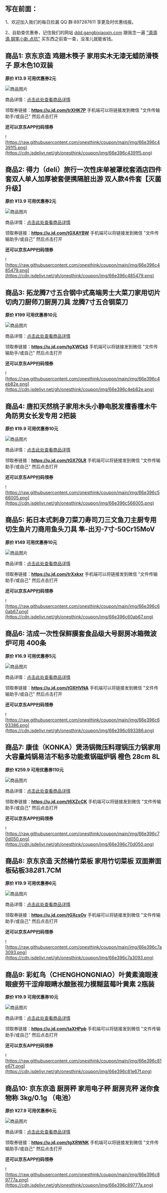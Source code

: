 ## 写在前面：

1、欢迎加入我们的每日捡漏 QQ 群:897287611 享更及时优惠线报。

2、自助查优惠券，记住我们的网站 [ddd.gangbixiaoxin.com](https://ddd.gangbixiaoxin.com) 跟我念一遍 ["滴滴滴.钢笔小新.点抗"](https://ddd.gangbixiaoxin.com) 买东西之前查一查，没准儿就能省钱。

## 商品1: 京东京造 鸡翅木筷子 家用实木无漆无蜡防滑筷子 原木色10双装

**原价 ¥13.9 可用优惠券2元**

![商品图片](http://img14.360buyimg.com/n1/jfs/t1/57800/31/26215/120953/66b33adbF2b510a61/94f42835b2f404b1.jpg)

商品详情：[点击此处查看商品详情](https://union-click.jd.com/jdc?e=1003156031&amp;p=JF8BAaYJK1olXwIBUV9dDkIVBl8IGloUXgYCU1lbCkwnRzBQRQQlBENHFRxWFlVMWzBeTA9KQl1XSwwDVFVPRjtUBAJQAVsMFgQZBBVQYhx-cixOLQdDNVgICjNUZT1gGA5TBmgAFxsPTxZAfzddE1JFJXNGHAZKSEdjeh9tbChAGnJ7PDkpQSBJexpsfzlMXAR1DFYvahFrRwxDYwh3FGZJIjxVcS9kf21rU1JFP1x1FD5fXiJsYAxWbyJhP3JbHRkrfDxKVhZJWjtNGG1gHS4WcDJjYRtrGwRhJGJnIAcuX3toXS4IZARhPWZUCB40ahlxeiwLXz11UQoyVW5eCUsQCmkPHVIQbTYCVG4LZksWAm4JE1wSXAUyVW5dDkgQA2cIGF0TXwYFZF5VD3vArtfdkerA1b_WytaKsezCitPchdMlbTYBZF5cCUkXB2gJGVslbQYBZF1tViUWUGkKG14SWWheVF9dSQ5fVwENHVgVXwQLZFxcCUkVM184RRx0LnBrIwUtCQp2BToKYxhzD24BARgGZklURj1PRgxpBVMKXQ4lfQ9fW18IKw)

领取券链接：**https://u.jd.com/trXHK7P** 手机端可以将链接发到微信 "文件传输助手/或自己" 然后点击打开

**还可以京东APP扫码领券**

![https://raw.githubusercontent.com/onesthink/coupon/main/img/66e396c4391f5.png](https://cdn.jsdelivr.net/gh/onesthink/coupon/img/66e396c4391f5.png)

## 商品2: 得力（deli）旅行一次性床单被罩枕套酒店四件套双人单人加厚被套便携隔脏出游 双人款4件套【灭菌升级】

**原价 ¥13.9 可用优惠券2元**

![商品图片](http://img14.360buyimg.com/n1/jfs/t1/133129/13/41427/80081/66441538F5c6c544f/25d6d5548674ec72.jpg)

商品详情：[点击此处查看商品详情](https://union-click.jd.com/jdc?e=1003156031&amp;p=JF8BAdcJK1olXwIBU1peCUMXCl8IGlsUXgUBVlpbD0oUA19MRANLAjZbERscSkAJHTRQRA1CCVkdDwtCWhVLHTdNTwcKBENeCVAfUg8bfTBMZxBGBW1lIiwZDDdBYW9afSJnClNUOlw-bS1IYzt2Y15uIVVCD1ktU1xXDxtxazliLlNAIFwhbj9efCt8GS9NOWUDEj4VVTx1ShdOby5lO2FYPBcqakpwYW50Wy1nB2NgHV8bazl_Yxt7cAxhJG5kIz0ISTxIfw9zfCcTOE5hIjkCViNFZRNrbD9-GGV7Aj4kbCMSdxZscjt2KQ5iJiI9fy9CQg9xeCxiOVNBNCcLWyhfYCh8cgl8KU95Fyk0aCxsY3sKbk8XKDZED1gqWAJIVAwKX1xOBm1gEV5ZFgtRD2M4GmsWXAYFXVhaDkISM18IG2tUMwUDVFdeOEonA2kLHFsdXQUEXVheDHsXC2g4zPatiIyzgdbk3NWf1NavztKpiZiKZG5tC3sXAm4KG18SXAQCZG5dC3sUMzFmGggcWlIFU1czVEsWAy5PGwJ7WAEEU1hVDnsVAm4KGWslbXhdECIWWxN8ZBl6X19pC2QCBjgkehxCVQEKeD5zAmZWKiZYczdEQzQPawAlXTY)

领取券链接：**https://u.jd.com/tGXAYBW** 手机端可以将链接发到微信 "文件传输助手/或自己" 然后点击打开

**还可以京东APP扫码领券**

![https://raw.githubusercontent.com/onesthink/coupon/main/img/66e396c485479.png](https://cdn.jsdelivr.net/gh/onesthink/coupon/img/66e396c485479.png)

## 商品3: 拓龙腾7寸五合钢中式高端男士大菜刀家用切片切肉刀厨师刀厨房刀具 龙腾7寸五合钢菜刀

**原价 ¥199 可用优惠券10元**

![商品图片](http://img14.360buyimg.com/n1/jfs/t1/241444/31/9443/125810/66c594f2F692bc351/a8dbae202bc4e6a1.jpg)

商品详情：[点击此处查看商品详情](https://union-click.jd.com/jdc?e=1003156031&amp;p=JF8BAdAJK1olXwIBVlxYCk4QA18IGlocXgEEV1pdC0sVAF9MRANLAjZbERscSkAJHTRQRA1CCVkdDwtCWhVLHTdNTwcKBENeCVAfUg8bUDNKeRlnOnUFIT0fSTZHXTlKRSlRB01YOlxeDhVLRGZNfFtvWG9gMAg0ClxXDxtxaz5sLlNcIwElbjx0Vih8RCNNOWVQEio_VTx1AhtObz5lDWFbIBcqaktuYSZOWyxnAHZgHV8bfwNocRZ7ZAxhJG5iLT1dTTxIYz9zfCcTOE5hIjkCViNFZRB-ewJpVHJgNDo9ayxSY21eci9mGw5iLQg9a0poRxlqfwt1BH1dIzwiejx1YDN_Yjt2KmVLFik0eBMneg1NW11tP3hnDzg8cUxOdyoIZxwdGwoOZF9tC0oXBGYOHF0cWDYyVF5tSSUXC2YJGlIlXDYCUl1aCEMXAGYJE10RbQYKU26KpfPCid7dk-LBw47V7fmIgffDnec4K2sWbQYDVVxdDEwWAW84K1sWbQUyCjBcW00VAjxfHjVJXQcCFRgfACUSBWgKG1wTbQQDVVxfOHsnUDNKeRlnOnUFIT0fSTZHXTlKRSlRB01YOlxeDhVLRGZNfFtvWG9gMAg0CnsXMw)

领取券链接：**https://u.jd.com/tgXWCkS** 手机端可以将链接发到微信 "文件传输助手/或自己" 然后点击打开

**还可以京东APP扫码领券**

![https://raw.githubusercontent.com/onesthink/coupon/main/img/66e396c4eb82e.png](https://cdn.jsdelivr.net/gh/onesthink/coupon/img/66e396c4eb82e.png)

## 商品4: 唐扣天然桃子家用木头小静电脱发檀香檀木牛角防男女长发专用 2把装

**原价 ¥19.9 可用优惠券10元**

![商品图片](http://img14.360buyimg.com/n1/jfs/t1/229595/5/23652/113394/66d92c2aFac0c37bb/844fb3d25e262517.jpg)

商品详情：[点击此处查看商品详情](https://union-click.jd.com/jdc?e=1003156031&amp;p=JF8BAdoJK1olXg4GVlxZAE8RBl8IGlodWA8BXVpbAU0XAl9MRANLAjZbERscSkAJHTRQRA1CCVkdDwtCWhVLHTdNTwcKBENeCVAfUg8bXDVXYyloVUFeEQECWi9tQxlzUBoUAV14OlwWQQBNezR8RBhpW25kXF0DXFxXDxtxaz5sPnFeIFwLbj9eAy58YitNOWVmEio_VTt1Ah9OeC5lPmFYPBc-aktuYSZ0WztnAH9gHS4baElBZBZsaAxhJG5rIC0mSD1ucw1zfCcTOE5hIjkCViNFZRB7eyhAAmYAJy4qQQJJdCdwcjhMOlpiViEvfBIXRA9QYChhFH1eNCchaj9fYCh8cgl1KmVpECgkXihsY3sKbk8XKDZaDhkhTxcVcQpyWyNNHkN3HSQpWwp3D2M4GmsWXAYFXVhaDkISM18IG2tUMwYBVFxfC00WM244G10WWgYKVF1UC0IeBV8IE1wliqu6gdTs3cOu1_GAzOKyiI--gMDVOHsnAF8IGloXXQIFVVxdOHsXAF8LKwV7XFULUwpaDxt5X28JGxpdVQFsUVlUCEkeBl8KGloXXzYyZAEHVzNlfmdPRx5KAlRmLh4rcwBWAjNTYTUXFk9JDiYGfBRUf2lgfVMWA1IyVG4)

领取券链接：**https://u.jd.com/tGX70LR** 手机端可以将链接发到微信 "文件传输助手/或自己" 然后点击打开

**还可以京东APP扫码领券**

![https://raw.githubusercontent.com/onesthink/coupon/main/img/66e396c566005.png](https://cdn.jsdelivr.net/gh/onesthink/coupon/img/66e396c566005.png)

## 商品5: 拓日本式刺身刀菜刀寿司刀三文鱼刀主厨专用切生鱼片刀商用鱼头刀具 隼-出刃-7寸-50Cr15MoV

**原价 ¥149 可用优惠券10元**

![商品图片](http://img14.360buyimg.com/n1/jfs/t1/240668/32/3315/17870/663de6f8F66540dde/7f272499b0b49422.jpg)

商品详情：[点击此处查看商品详情](https://union-click.jd.com/jdc?e=1003156031&amp;p=JF8BAdoJK1olXwIBV1ZbDUMVBV8IGlsUXwUKU19cD0wWAl9MRANLAjZbERscSkAJHTRQRA1CCVkdDwtCWhVLHTdNTwcKBENeCVAfUg8bVip0XQFLHl97KyIhdktkaxxSZx8SBlt5OlwFVjdSYypNSwRwWQUKMTsBblxXDxtxazliLm1AIic1bTxkfDF8citNOWJQEj0vUit1Aj1OeBBlDWFbEhc9ektgYW58WyxdB29gHQwbaBN3ag9RaAxhJG5iLT1dSD1-YwlzfCcTOE5hIjkCViNFZRBxbxJAGGVwND4-QTcfdB1gcixcCEJ0PSI5fyhwQhtxYzJ2FHoHICw5YStlYCh8cg18KU9hCCo0eC9sY3sKbk8XKDYFKSkiTgNWfwx0WyZSK2VhDCQ4SBFnD2M4GmsWXAYFXVhaDkISM18IG2tUMwYDV1dZCUMVM244G10WWgYKVF1UDEgSBF8IE1wliqu6gdTs3cOu1_GAzOKyiI--gMDVOHsnAF8IGloXXQIFVVxdOHsXAF8LKwV7XFUEVl5eXE95X28JGxsUXllsUVheD0gVBF8KGloXXzYyZAsYdA1NXSxRYiRpIXgCJzYuUjdTBDRVYDUXBVh-ET4YTRtIZmsLEz5wAWAyVG4)

领取券链接：**https://u.jd.com/trXxkxr** 手机端可以将链接发到微信 "文件传输助手/或自己" 然后点击打开

**还可以京东APP扫码领券**

![https://raw.githubusercontent.com/onesthink/coupon/main/img/66e396c60ab67.png](https://cdn.jsdelivr.net/gh/onesthink/coupon/img/66e396c60ab67.png)

## 商品6: 洁成一次性保鲜膜套食品级大号厨房冰箱微波炉可用 400条

**原价 ¥16.9 可用优惠券5元**

![商品图片](http://img14.360buyimg.com/n1/jfs/t1/29838/39/21916/77803/66c581d8F3cbb26bd/93588a5aa88df506.jpg)

商品详情：[点击此处查看商品详情](https://union-click.jd.com/jdc?e=1003156031&amp;p=JF8BAdoJK1olXwIBXFZaDkMeBF8IGlsUWwcEUltVDUoUBl9MRANLAjZbERscSkAJHTRQRA1CCVkdDwtCWhVLHTdNTwcKBENeCVAfUg8bUWlIWFJvA2Z5DTUdQRVqdWwMf1hMKG9COlxfDy8Rai1fcz9iP10DCTgfAFxXDxtxazliLn1GIwEPYTJ0dCt8GTtNOWJ2Ej4vUil1AgdObxBlOmFYKBc9ekpwYW5oWyxnB2JgHSoba0lFYxhReAxhJG5kIwcqSj8Vfw1zfCcTOE5hIjkCViNFZRNtYihAA2VrKD4kezRWYxZ8ciJ2DwFiVjUtfAIXXA96YC1sOXlGIzc-eD9fYCh8Ygl3KXV5Cik0eC1sY3sKbk8XKDZVMlY8cBJBVgxzX1MWJUFaLgtYbAt3D2M4GmsWXAYFXVhaDkISM18IG2tUMwYBUF5fCU0eM244G10WWgYKVF1UDk4fBl8IE1wliqu6gdTs3cOu1_GAzOKyiI--gMDVOHsnAF8IGloXXQIFVVxdOHsXAF8LKwV7XFUEVl8OXB55X28JGxsVGFZsUVhaD0gWAl8KGloXXzYyZAxbSAgeeTFoYAJ-HU9cKSheDC8UWhphWzUXXwFmUjcfXyNzdA1TGgZzHw4yVG4)

领取券链接：**https://u.jd.com/tOXHVNA** 手机端可以将链接发到微信 "文件传输助手/或自己" 然后点击打开

**还可以京东APP扫码领券**

![https://raw.githubusercontent.com/onesthink/coupon/main/img/66e396c693386.png](https://cdn.jsdelivr.net/gh/onesthink/coupon/img/66e396c693386.png)

## 商品7: 康佳（KONKA）煲汤锅微压料理锅压力锅家用大容量炖锅易洁不粘多功能煮锅磁炉锅 橙色 28cm 8L

**原价 ¥259.9 可用优惠券110元**

![商品图片](http://img14.360buyimg.com/n1/jfs/t1/248763/3/12765/67508/667a6623Fd4ca65a4/00f9d0d57d6fecfa.jpg)

商品详情：[点击此处查看商品详情](https://union-click.jd.com/jdc?e=1003156031&amp;p=JF8BAdwJK1olXwIBVlhVD0ofB18IGlodXw4BU1paD04XBV9MRANLAjZbERscSkAJHTRQRA1CCVkdDwtCWhVLHTdNTwcKBENeCVAfUg8bQw9RYj5pNFpcAC0EeDAfAzh2EitCNVJYOlkdTkJ3Yy5Bb1pFOwdaVjUYCFxXDxtxaz5sPm1dIFw1bj9OfC98YglNOWV2EikFVTx1ShtObT5mLmFbLBc-QEpyYSZ8WzhnAHRgVS4baDJNUBtRfAxhJG5rIBc2TT9IZwpzfCcTOE5hIjkCViNFZRNbeDh-GnFwND0qezBUdG1acjh2NkZiVjo_awJwRgwKbzlsKXoWVyk-cTBleg1rXC98C2F1HV4CfElvYxRoD1lgSQR3ZBZVfxR_XBtWez1dI2F4IlkrY1V0Zh8EF2sUbQUDVFlUDkwRCmo4K1sVbUdsVF1UCEseBmw4GmsVWwUFVFZdC0IfB20KK1sdWjbV-eaIgvrCi9bchdPC5KHX3eKJlsMnM18LK1sUXAQCUFlcCksnM28LK1glA2gDB1lYAUsXBwFUG1oVHQRXFjBYAU4UBWYKK1kUXAQAZG5tSCtOegp0cgdLCXVbJCVVCBxpCh9fcw9PMwFCElc9aAped25YfVpNX21HVG5dOA)

领取券链接：**https://u.jd.com/t6XZcCK** 手机端可以将链接发到微信 "文件传输助手/或自己" 然后点击打开

**还可以京东APP扫码领券**

![https://raw.githubusercontent.com/onesthink/coupon/main/img/66e396c70d050.png](https://cdn.jsdelivr.net/gh/onesthink/coupon/img/66e396c70d050.png)

## 商品8: 京东京造 天然楠竹菜板 家用竹切菜板 双面擀面板砧板38*28*1.7CM

**原价 ¥19.9 可用优惠券6元**

![商品图片](http://img14.360buyimg.com/n1/jfs/t1/246760/23/12741/67364/66825e46Fa4fdf880/39a0b7ce987dc7d9.jpg)

商品详情：[点击此处查看商品详情](https://union-click.jd.com/jdc?e=1003156031&amp;p=JF8BAaEJK1olXwIBV1tcDEMTBV8OGVoTXA4CZBoCUBVIMzZNXhpXVhgcDwYCXhxDXHBTTkRHA1ocDBsJVFRORjNVFRlPGQpwMzkBASxNXSZoHzxGGwV7HTUaVR98cSdmGS1sGmEGHQAjaQBccRkLWgtvSkYOIwEhbT9eZDB8byxzPmJHEDwvfzdgWS0BfzJMPnJ2FQI4cTBrdAh_XDlnJnp2DhscfilrUA96eBxiX3plIBc6VD9uazdgRD9mKn99KCoqABVzWRtqbChuGnJrPDwpayxVex8cGS4BX3MyFTY6U1FNcAxoSCUdJHJXFywqEhhWVWMEK1olXgcCU1dbD00eBl84G1slC2gCVV9cCUMQBG4LK1olXQABU15VCEgfAW0PGWsVVQEyg_Pl3cGm1uexz8Wdir-lgdfh3NWfM184GGsVXAcAVFpaCUkXM18IGGsWbVhsVQ1bCksSBGxmR1sUXUYFBlgzDU0UCmsJHmsXXAcAVm5tODlwZDMBfAFLFGYGMw0bCzJeaChVTzBnFWgAIicab09eXRFpUBBnKwVDBCRtCHs)

领取券链接：**https://u.jd.com/tGXcsOv** 手机端可以将链接发到微信 "文件传输助手/或自己" 然后点击打开

**还可以京东APP扫码领券**

![https://raw.githubusercontent.com/onesthink/coupon/main/img/66e396c7a3093.png](https://cdn.jsdelivr.net/gh/onesthink/coupon/img/66e396c7a3093.png)

## 商品9: 彩虹鸟（CHENGHONGNIAO）叶黄素滴眼液眼疲劳干涩痒眼睛水酸胀视力模糊蓝莓叶黄素 2瓶装

**原价 ¥19.9 可用优惠券10元**

![商品图片](http://img14.360buyimg.com/n1/jfs/t1/229483/31/24647/150257/66d929a6F5573b1b2/3a09aac44b5ac230.jpg)

商品详情：[点击此处查看商品详情](https://union-click.jd.com/jdc?e=1003156031&amp;p=JF8BAdoJK1olXwcAUldZDU0WBl8IGlocXQAAUl1fCE0RA19MRANLAjZbERscSkAJHTRQRA1CCVkdDwtCWhVLHTdNTwcKBENeCVAfUg8bVQltUzwVNWNEBwg4Wk9Ocx8AUltCBQdYOlwVTAJxahdBRlpUC3ZSAi40TlxXDxtxaz5sLmVDIAEPazxeYC5_RC9NOWV6EikFUht1SilOewBlPWFYIBcqQEpzYSZ4Wy93B1VgHQwbf0ljZBtRbAxhJG5rIC0mTT9-WQpzfCcTOE5hIjkCViNFZRNYbC9qHGVrMDopfBkfYzBacixhCEd0LQQOf0p8RhtxbzxsLmFBIjw-ez9fYCh8cg1zKl9lCCk0aCtsY3sKbk8XKDZEXDsLeDNFZAoMQ11LPVFnAx4eVjdRD2M4GmsWXAYFXVhaDkISM18IG2tUMwYBVlhaAEMVM244G10WWgYKVF1VDEITAl8IE1wliqu6gdTs3cOu1_GAzOKyiI--gMDVOHsnAF8IGloXXQIFVVxdOHsXAF8LKwV7XFUEV1xeDUl5X28JGxscVQ9sUVddDU4VB18KGloXXzYyZAg7bQNwAwdtXQhDOFQGDS4tAAIXVDcJQTUXFUJLMjclQRYWQjl4Sw1lNEAyVG4)

领取券链接：**https://u.jd.com/taXHPpb** 手机端可以将链接发到微信 "文件传输助手/或自己" 然后点击打开

**还可以京东APP扫码领券**

![https://raw.githubusercontent.com/onesthink/coupon/main/img/66e396c81e67f.png](https://cdn.jsdelivr.net/gh/onesthink/coupon/img/66e396c81e67f.png)

## 商品10: 京东京造 厨房秤 家用电子秤 厨房克秤 迷你食物称 3kg/0.1g （电池）

**原价 ¥27.9 可用优惠券6元**

![商品图片](http://img14.360buyimg.com/n1/jfs/t1/232617/30/23487/70601/66d8271cF3aff0ae2/6a0042ac6508863b.jpg)

商品详情：[点击此处查看商品详情](https://union-click.jd.com/jdc?e=1003156031&amp;p=JF8BAaYJK1olXwIBV1tcDEMTBV8IGloUXgMHUl9fCE0nRzBQRQQlBENHFRxWFlVMWzBeTA9KQl1XSwwDVFVPRjtUBAJQAVsMFgQZBDREeCt3UgBHDlFjL10uek9TRRxAciZeLWgAPzcuWwNUZwZNXBgWWUBBNAdKSEdjeh9tbChAHXFrBjsqQShWexpvaTlMOQRiJlc-ahFFRxltYzJ3FAdJIBZUai9kY21oU1JyP195CD4CUTJsYAxWbwR9OXFxVBkqCTxKVhZJWC9NVG9rDSIYcDJjZhtBeB9iX3JkIy0IX3trVw4PHSBzDmVpMjobQwlhajF0fkVlUQoyVW5eCUsQCmkPHVIQbTYCVG4LZksWAm4JE1wSXAUyVW5dDkgQA2cIGFMdWwADZF5VD3vArtfdkerA1b_WytaKsezCitPchdMlbTYBZF5cCUkXB2gJGVslbQYBZF1tViUWUGkKGlpBW2heVF9dSBhHAQENEloQWw8BZFxcCUkVM184ZAhuGXlLDwwOXypsABx6Hx9TLk5rKRUtZkl8ahxbUxhxNENFF11ZTgh3Wl8IKw)

领取券链接：**https://u.jd.com/tgXRWNK** 手机端可以将链接发到微信 "文件传输助手/或自己" 然后点击打开

**还可以京东APP扫码领券**

![https://raw.githubusercontent.com/onesthink/coupon/main/img/66e396c89777a.png](https://cdn.jsdelivr.net/gh/onesthink/coupon/img/66e396c89777a.png)

